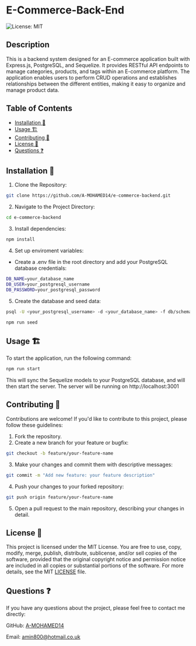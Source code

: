 # E-Commerce-Back-End

![License: MIT](https://img.shields.io/badge/License-MIT-yellow.svg)

## Description

This is a backend system designed for an E-commerce application built with Express.js, PostgreSQL, and Sequelize. It provides RESTful API endpoints to manage categories, products, and tags within an E-commerce platform. The application enables users to perform CRUD operations and establishes relationships between the different entities, making it easy to organize and manage product data.

## Table of Contents

- [Installation 🚀](#installation)
- [Usage 🏗️](#usage)
- [Contributing 🤝](#contributing)
- [License 📄](#license)
- [Questions ❓](#questions)

## Installation 🚀

1. Clone the Repository:

```sh
git clone https://github.com/A-MOHAMED14/e-commerce-backend.git
```

2. Navigate to the Project Directory:

```sh
cd e-commerce-backend
```

3. Install dependencies:

```sh
npm install
```

4. Set up enviroment variables:

- Create a .env file in the root directory and add your PostgreSQL database credentials:

```sh
DB_NAME=your_database_name
DB_USER=your_postgresql_username
DB_PASSWORD=your_postgresql_password
```

5. Create the database and seed data:

```sh
psql -U <your_postgresql_username> -d <your_database_name> -f db/schema.sql

npm run seed
```

## Usage 🏗️

To start the application, run the following command:

```sh
npm run start
```

This will sync the Sequelize models to your PostgreSQL database, and will then start the server. The server will be running on http://localhost:3001

## Contributing 🤝

Contributions are welcome! If you'd like to contribute to this project, please follow these guidelines:

1. Fork the repository.
2. Create a new branch for your feature or bugfix:

```sh
git checkout -b feature/your-feature-name
```

3. Make your changes and commit them with descriptive messages:

```sh
git commit -m "Add new feature: your feature description"
```

4. Push your changes to your forked repository:

```sh
git push origin feature/your-feature-name
```

5. Open a pull request to the main repository, describing your changes in detail.

## License 📄

This project is licensed under the MIT License. You are free to use, copy, modify, merge, publish, distribute, sublicense, and/or sell copies of the software, provided that the original copyright notice and permission notice are included in all copies or substantial portions of the software. For more details, see the MIT [LICENSE](https://opensource.org/licenses/MIT) file.

## Questions ❓

If you have any questions about the project, please feel free to contact me directly:

GitHub: <a href="https://github.com/A-MOHAMED14">A-MOHAMED14</a>

Email: <a href="mailto:amin800@hotmail.co.uk">amin800@hotmail.co.uk</a>
